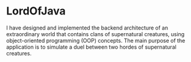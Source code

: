 # LordOfJava

I have designed and implemented the backend architecture of an extraordinary world that contains clans of supernatural creatures, using object-oriented programming (OOP) concepts.
The main purpose of the application is to simulate a duel between two hordes of supernatural creatures.
